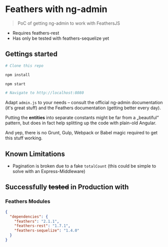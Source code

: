 # Feathers with ng-admin

> PoC of getting ng-admin to work with FeathersJS

- Requires feathers-rest
- Has only be tested with feathers-sequelize yet

## Gettings started
```bash
# Clone this repo

npm install

npm start

# Navigate to http://localhost:8080
```

Adapt `admin.js` to your needs – consult the official ng-admin documentation (it's great stuff) and the Feathers documentation (getting better every day).

Putting the **entities** into separate constants might be far from a „beautiful“ pattern, but does in fact help splitting up the code with plain-old Angular.

And yep, there is no Grunt, Gulp, Webpack or Babel magic required to get this stuff working.

## Known Limitations
- Pagination is broken due to a fake `totalCount` (this could be simple to solve with an Express-Middleware)

## Successfully ~~tested~~ in Production with

### Feathers Modules
```json
{
  "dependencies": {
    "feathers": "2.1.1",
    "feathers-rest": "1.7.1",
    "feathers-sequelize": "1.4.0"
  }
}
```
